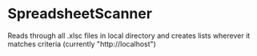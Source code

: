 # SpreadsheetScanner
Reads through all .xlsc files in local directory and creates lists wherever it matches criteria (currently "http://localhost")

